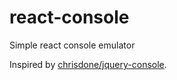 # react-console
Simple react console emulator

Inspired by [chrisdone/jquery-console](https://github.com/chrisdone/jquery-console).
